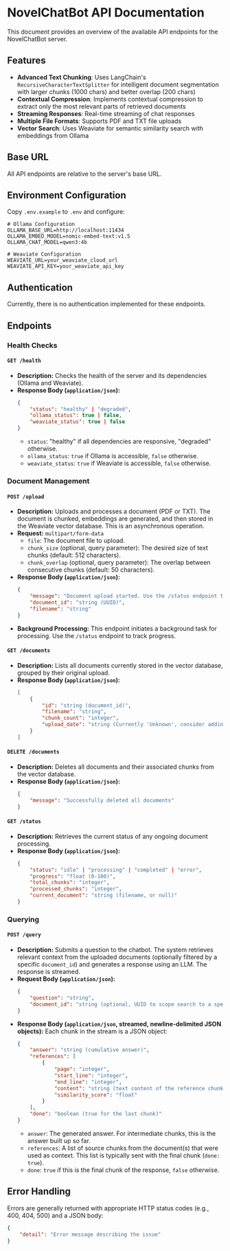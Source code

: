 # NovelChatBot API Documentation

This document provides an overview of the available API endpoints for the NovelChatBot server.

## Features

- **Advanced Text Chunking**: Uses LangChain's `RecursiveCharacterTextSplitter` for intelligent document segmentation with larger chunks (1000 chars) and better overlap (200 chars)
- **Contextual Compression**: Implements contextual compression to extract only the most relevant parts of retrieved documents
- **Streaming Responses**: Real-time streaming of chat responses
- **Multiple File Formats**: Supports PDF and TXT file uploads
- **Vector Search**: Uses Weaviate for semantic similarity search with embeddings from Ollama

## Base URL

All API endpoints are relative to the server's base URL.

## Environment Configuration

Copy `.env.example` to `.env` and configure:

```env
# Ollama Configuration
OLLAMA_BASE_URL=http://localhost:11434
OLLAMA_EMBED_MODEL=nomic-embed-text:v1.5
OLLAMA_CHAT_MODEL=qwen3:4b

# Weaviate Configuration
WEAVIATE_URL=your_weaviate_cloud_url
WEAVIATE_API_KEY=your_weaviate_api_key
```

## Authentication

Currently, there is no authentication implemented for these endpoints.

## Endpoints

### Health Checks

#### `GET /health`

*   **Description:** Checks the health of the server and its dependencies (Ollama and Weaviate).
*   **Response Body (`application/json`):**
    ```json
    {
        "status": "healthy" | "degraded",
        "ollama_status": true | false,
        "weaviate_status": true | false
    }
    ```
    *   `status`: "healthy" if all dependencies are responsive, "degraded" otherwise.
    *   `ollama_status`: `true` if Ollama is accessible, `false` otherwise.
    *   `weaviate_status`: `true` if Weaviate is accessible, `false` otherwise.

### Document Management

#### `POST /upload`

*   **Description:** Uploads and processes a document (PDF or TXT). The document is chunked, embeddings are generated, and then stored in the Weaviate vector database. This is an asynchronous operation.
*   **Request:** `multipart/form-data`
    *   `file`: The document file to upload.
    *   `chunk_size` (optional, query parameter): The desired size of text chunks (default: 512 characters).
    *   `chunk_overlap` (optional, query parameter): The overlap between consecutive chunks (default: 50 characters).
*   **Response Body (`application/json`):**
    ```json
    {
        "message": "Document upload started. Use the /status endpoint to monitor progress.",
        "document_id": "string (UUID)",
        "filename": "string"
    }
    ```
*   **Background Processing:** This endpoint initiates a background task for processing. Use the `/status` endpoint to track progress.

#### `GET /documents`

*   **Description:** Lists all documents currently stored in the vector database, grouped by their original upload.
*   **Response Body (`application/json`):**
    ```json
    [
        {
            "id": "string (document_id)",
            "filename": "string",
            "chunk_count": "integer",
            "upload_date": "string (Currently 'Unknown', consider adding timestamp to schema)"
        }
    ]
    ```

#### `DELETE /documents`

*   **Description:** Deletes all documents and their associated chunks from the vector database.
*   **Response Body (`application/json`):**
    ```json
    {
        "message": "Successfully deleted all documents"
    }
    ```

#### `GET /status`

*   **Description:** Retrieves the current status of any ongoing document processing.
*   **Response Body (`application/json`):**
    ```json
    {
        "status": "idle" | "processing" | "completed" | "error",
        "progress": "float (0-100)",
        "total_chunks": "integer",
        "processed_chunks": "integer",
        "current_document": "string (filename, or null)"
    }
    ```

### Querying

#### `POST /query`

*   **Description:** Submits a question to the chatbot. The system retrieves relevant context from the uploaded documents (optionally filtered by a specific `document_id`) and generates a response using an LLM. The response is streamed.
*   **Request Body (`application/json`):**
    ```json
    {
        "question": "string",
        "document_id": "string (optional, UUID to scope search to a specific document)"
    }
    ```
*   **Response Body (`application/json`, streamed, newline-delimited JSON objects):**
    Each chunk in the stream is a JSON object:
    ```json
    {
        "answer": "string (cumulative answer)",
        "references": [
            {
                "page": "integer",
                "start_line": "integer",
                "end_line": "integer",
                "content": "string (text content of the reference chunk)",
                "similarity_score": "float"
            }
        ],
        "done": "boolean (true for the last chunk)"
    }
    ```
    *   `answer`: The generated answer. For intermediate chunks, this is the answer built up so far.
    *   `references`: A list of source chunks from the document(s) that were used as context. This list is typically sent with the final chunk (`done: true`).
    *   `done`: `true` if this is the final chunk of the response, `false` otherwise.

## Error Handling

Errors are generally returned with appropriate HTTP status codes (e.g., 400, 404, 500) and a JSON body:

```json
{
    "detail": "Error message describing the issue"
}
```
